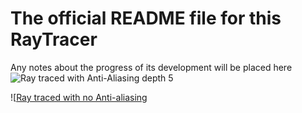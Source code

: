 # The official README file for this RayTracer
Any notes about the progress of its development will be placed here
![Ray traced with Anti-Aliasing depth 5](https://github.com/Xavierkst/Raytracer_build/blob/master/testFile_AA_5.jpg)

![[Ray traced with no Anti-aliasing](https://github.com/Xavierkst/Raytracer_build/blob/master/testFile_no_AA.jpg)
